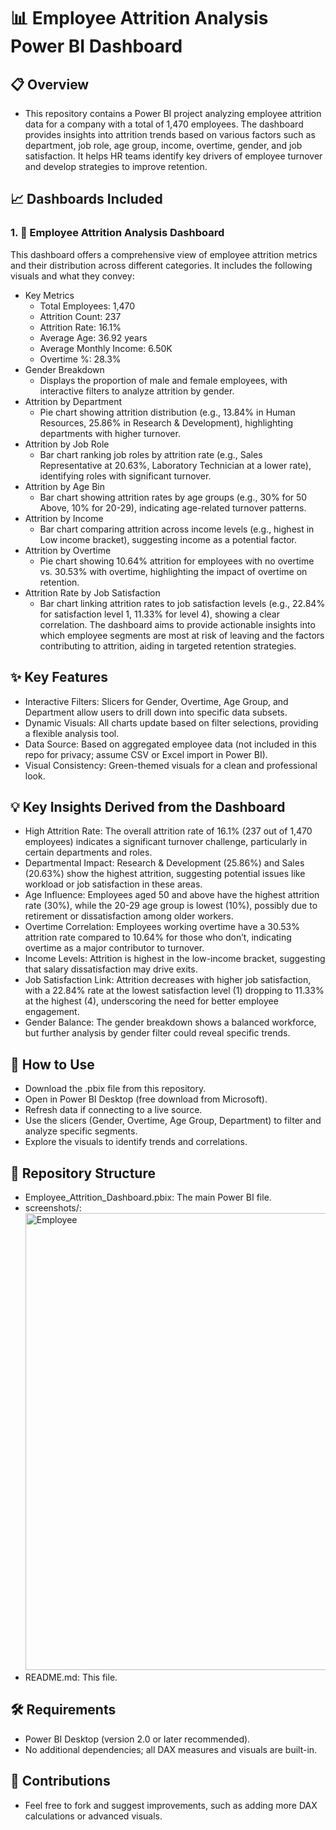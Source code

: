 # 📊 Employee Attrition Analysis Power BI Dashboard
## 📋 Overview
- This repository contains a Power BI project analyzing employee attrition data for a company with a total of 1,470 employees. The dashboard provides insights into attrition trends based on various factors such as department, job role, age group, income, overtime, gender, and job satisfaction. It helps HR teams identify key drivers of employee turnover and develop strategies to improve retention.
## 📈 Dashboards Included
### 1. 🎯 Employee Attrition Analysis Dashboard
This dashboard offers a comprehensive view of employee attrition metrics and their distribution across different categories. It includes the following visuals and what they convey:

- Key Metrics
  - Total Employees: 1,470
  - Attrition Count: 237
  - Attrition Rate: 16.1%
  - Average Age: 36.92 years
  - Average Monthly Income: 6.50K
  - Overtime %: 28.3%
- Gender Breakdown
  - Displays the proportion of male and female employees, with interactive filters to analyze attrition by gender.
- Attrition by Department
  - Pie chart showing attrition distribution (e.g., 13.84% in Human Resources, 25.86% in Research & Development), highlighting departments with higher turnover.
- Attrition by Job Role
  - Bar chart ranking job roles by attrition rate (e.g., Sales Representative at 20.63%, Laboratory Technician at a lower rate), identifying roles with significant turnover.
- Attrition by Age Bin
  - Bar chart showing attrition rates by age groups (e.g., 30% for 50 Above, 10% for 20-29), indicating age-related turnover patterns.
- Attrition by Income
  - Bar chart comparing attrition across income levels (e.g., highest in Low income bracket), suggesting income as a potential factor.
- Attrition by Overtime
  - Pie chart showing 10.64% attrition for employees with no overtime vs. 30.53% with overtime, highlighting the impact of overtime on retention.
- Attrition Rate by Job Satisfaction
  - Bar chart linking attrition rates to job satisfaction levels (e.g., 22.84% for satisfaction level 1, 11.33% for level 4), showing a clear correlation.
The dashboard aims to provide actionable insights into which employee segments are most at risk of leaving and the factors contributing to attrition, aiding in targeted retention strategies.
## ✨ Key Features
- Interactive Filters: Slicers for Gender, Overtime, Age Group, and Department allow users to drill down into specific data subsets.
- Dynamic Visuals: All charts update based on filter selections, providing a flexible analysis tool.
- Data Source: Based on aggregated employee data (not included in this repo for privacy; assume CSV or Excel import in Power BI).
- Visual Consistency: Green-themed visuals for a clean and professional look.
## 💡 Key Insights Derived from the Dashboard
- High Attrition Rate: The overall attrition rate of 16.1% (237 out of 1,470 employees) indicates a significant turnover challenge, particularly in certain departments and roles.
- Departmental Impact: Research & Development (25.86%) and Sales (20.63%) show the highest attrition, suggesting potential issues like workload or job satisfaction in these areas.
- Age Influence: Employees aged 50 and above have the highest attrition rate (30%), while the 20-29 age group is lowest (10%), possibly due to retirement or dissatisfaction among older workers.
- Overtime Correlation: Employees working overtime have a 30.53% attrition rate compared to 10.64% for those who don’t, indicating overtime as a major contributor to turnover.
- Income Levels: Attrition is highest in the low-income bracket, suggesting that salary dissatisfaction may drive exits.
- Job Satisfaction Link: Attrition decreases with higher job satisfaction, with a 22.84% rate at the lowest satisfaction level (1) dropping to 11.33% at the highest (4), underscoring the need for better employee engagement.
- Gender Balance: The gender breakdown shows a balanced workforce, but further analysis by gender filter could reveal specific trends.

## 📖 How to Use
- Download the .pbix file from this repository.
- Open in Power BI Desktop (free download from Microsoft).
- Refresh data if connecting to a live source.
- Use the slicers (Gender, Overtime, Age Group, Department) to filter and analyze specific segments.
- Explore the visuals to identify trends and correlations.

## 📂 Repository Structure

- Employee_Attrition_Dashboard.pbix: The main Power BI file.
- screenshots/: <img width="1269" height="731" alt="Employee" src="https://github.com/user-attachments/assets/53654a95-b999-4ea5-9463-105dd61362d5" />
- README.md: This file.

## 🛠️ Requirements

- Power BI Desktop (version 2.0 or later recommended).
- No additional dependencies; all DAX measures and visuals are built-in.

## 🤝 Contributions
- Feel free to fork and suggest improvements, such as adding more DAX calculations or advanced visuals.
